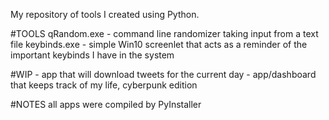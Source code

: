 My repository of tools I created using Python.

#TOOLS
    qRandom.exe - command line randomizer taking input from a text file
    keybinds.exe - simple Win10 screenlet that acts as a reminder of the 
    important keybinds I have in the system

#WIP
    - app that will download tweets for the current day
    - app/dashboard that keeps track of my life, cyberpunk edition



#NOTES
    all apps were compiled by PyInstaller
